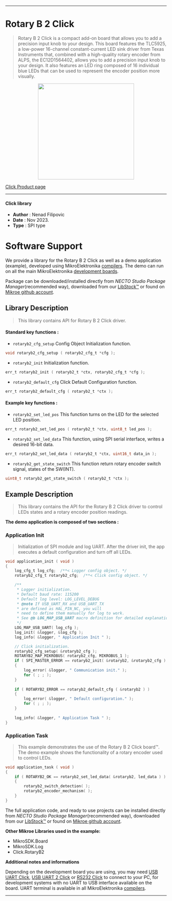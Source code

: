 
---
# Rotary B 2 Click

> Rotary B 2 Click is a compact add-on board that allows you to add a precision input knob to your design. This board features the TLC5925, a low-power 16-channel constant-current LED sink driver from Texas Instruments that, combined with a high-quality rotary encoder from ALPS, the EC12D1564402, allows you to add a precision input knob to your design. It also features an LED ring composed of 16 individual blue LEDs that can be used to represent the encoder position more visually.

<p align="center">
  <img src="https://download.mikroe.com/images/click_for_ide/rotaryb2_click.png" height=300px>
</p>

[Click Product page](https://www.mikroe.com/rotary-b-2-click)

---


#### Click library

- **Author**        : Nenad Filipovic
- **Date**          : Nov 2023.
- **Type**          : SPI type


# Software Support

We provide a library for the Rotary B 2 Click
as well as a demo application (example), developed using MikroElektronika
[compilers](https://www.mikroe.com/necto-studio).
The demo can run on all the main MikroElektronika [development boards](https://www.mikroe.com/development-boards).

Package can be downloaded/installed directly from *NECTO Studio Package Manager*(recommended way), downloaded from our [LibStock&trade;](https://libstock.mikroe.com) or found on [Mikroe github account](https://github.com/MikroElektronika/mikrosdk_click_v2/tree/master/clicks).

## Library Description

> This library contains API for Rotary B 2 Click driver.

#### Standard key functions :

- `rotaryb2_cfg_setup` Config Object Initialization function.
```c
void rotaryb2_cfg_setup ( rotaryb2_cfg_t *cfg );
```

- `rotaryb2_init` Initialization function.
```c
err_t rotaryb2_init ( rotaryb2_t *ctx, rotaryb2_cfg_t *cfg );
```

- `rotaryb2_default_cfg` Click Default Configuration function.
```c
err_t rotaryb2_default_cfg ( rotaryb2_t *ctx );
```

#### Example key functions :

- `rotaryb2_set_led_pos` This function turns on the LED for the selected LED position.
```c
err_t rotaryb2_set_led_pos ( rotaryb2_t *ctx, uint8_t led_pos );
```

- `rotaryb2_set_led_data` This function, using SPI serial interface, writes a desired 16-bit data.
```c
err_t rotaryb2_set_led_data ( rotaryb2_t *ctx, uint16_t data_in );
```

- `rotaryb2_get_state_switch` This function return rotary encoder switch signal, states of the SW(INT).
```c
uint8_t rotaryb2_get_state_switch ( rotaryb2_t *ctx );
```

## Example Description

> This library contains the API for the Rotary B 2 Click driver 
> to control LEDs states and a rotary encoder position readings.

**The demo application is composed of two sections :**

### Application Init

> Initialization of SPI module and log UART.
> After the driver init, the app executes a default configuration and turn off all LEDs.

```c
void application_init ( void )
{
    log_cfg_t log_cfg;  /**< Logger config object. */
    rotaryb2_cfg_t rotaryb2_cfg;  /**< Click config object. */

    /** 
     * Logger initialization.
     * Default baud rate: 115200
     * Default log level: LOG_LEVEL_DEBUG
     * @note If USB_UART_RX and USB_UART_TX 
     * are defined as HAL_PIN_NC, you will 
     * need to define them manually for log to work. 
     * See @b LOG_MAP_USB_UART macro definition for detailed explanation.
     */
    LOG_MAP_USB_UART( log_cfg );
    log_init( &logger, &log_cfg );
    log_info( &logger, " Application Init " );

    // Click initialization.
    rotaryb2_cfg_setup( &rotaryb2_cfg );
    ROTARYB2_MAP_MIKROBUS( rotaryb2_cfg, MIKROBUS_1 );
    if ( SPI_MASTER_ERROR == rotaryb2_init( &rotaryb2, &rotaryb2_cfg ) )
    {
        log_error( &logger, " Communication init." );
        for ( ; ; );
    }
    
    if ( ROTARYB2_ERROR == rotaryb2_default_cfg ( &rotaryb2 ) )
    {
        log_error( &logger, " Default configuration." );
        for ( ; ; );
    }
    
    log_info( &logger, " Application Task " );
}
```

### Application Task

> This example demonstrates the use of the Rotary B 2 Click board™.
> The demo example shows the functionality of a rotary encoder used to control LEDs.

```c
void application_task ( void )
{
    if ( ROTARYB2_OK == rotaryb2_set_led_data( &rotaryb2, led_data ) )
    {
        rotaryb2_switch_detection( );
        rotaryb2_encoder_mechanism( );
    }
}
```

The full application code, and ready to use projects can be installed directly from *NECTO Studio Package Manager*(recommended way), downloaded from our [LibStock&trade;](https://libstock.mikroe.com) or found on [Mikroe github account](https://github.com/MikroElektronika/mikrosdk_click_v2/tree/master/clicks).

**Other Mikroe Libraries used in the example:**

- MikroSDK.Board
- MikroSDK.Log
- Click.RotaryB2

**Additional notes and informations**

Depending on the development board you are using, you may need
[USB UART Click](https://www.mikroe.com/usb-uart-click),
[USB UART 2 Click](https://www.mikroe.com/usb-uart-2-click) or
[RS232 Click](https://www.mikroe.com/rs232-click) to connect to your PC, for
development systems with no UART to USB interface available on the board. UART
terminal is available in all MikroElektronika
[compilers](https://shop.mikroe.com/compilers).

---
